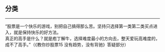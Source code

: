## 分类

---

“股票是一个快乐的游戏，别把自己搞得那么苦。坚持只选择第一类第二类买点进入，就是保持快乐的好方法。  
真正的高手是什么？就是庖丁解牛，选择难度最小的方向去，整天爱玩高难度的，成不了高手。”（《教你炒股票15 没有趋势，没有背驰》答疑部分）  